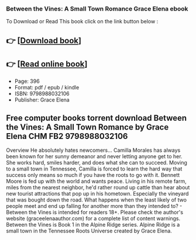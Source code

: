 ### Between the Vines: A Small Town Romance Grace Elena ebook

To Download or Read This book click on the link button below :

## 👉  [**[Download book](http://ebooksharez.info/download.php?group=book&from=github.com&id=666879&lnk=1081 "Download book")**]

## 👉  [**[Read online book](http://ebooksharez.info/download.php?group=book&from=github.com&id=666879&lnk=1081 "Read online book")**]


* Page: 396
* Format: pdf / epub / kindle
* ISBN: 9798988032106
* Publisher: Grace Elena



## Free computer books torrent download Between the Vines: A Small Town Romance by Grace Elena CHM FB2 9798988032106


Overview
He absolutely hates newcomers... Camilla Morales has always been known for her sunny demeanor and never letting anyone get to her. She works hard, smiles harder, and does what she can to succeed. Moving to a small town in Tennessee, Camilla is forced to learn the hard way that success only means so much if you have the roots to go with it. Bennett Moore is fed up with the world and wants peace. Living in his remote farm, miles from the nearest neighbor, he&#039;d rather round up cattle than hear about new tourist attractions that pop up in his hometown. Especially the vineyard that was bought down the road. What happens when the least likely of two people meet and end up falling for another more than they intended to? - Between the Vines is intended for readers 18+. Please check the author&#039;s website (graceelenaauthor.com) for a complete list of content warnings. Between the Vines is Book 1 in the Alpine Ridge series. Alpine Ridge is a small town in the Tennessee Roots Universe created by Grace Elena.



